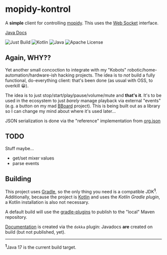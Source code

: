 # mopidy-kontrol

A **simple** client for controlling [mopidy](https://mopidy.com/). This uses the [Web Socket](https://docs.mopidy.com/en/latest/api/http/#websocket-api) interface.

[Java Docs](https://eagrahamjr.github.io/mopidy-kontrol/)

![Just Build](https://github.com/EAGrahamJr/HAssK/actions/workflows/build.yaml/badge.svg) ![Kotlin](https://badgen.net/badge/Kotlin/1.9.10/purple)  ![Java](https://badgen.net/badge/Java/17/orange) ![Apache License](https://badgen.net/github/license/EAGrahamJr/HAssK)

## Again, **WHY**??

Yet another small concoction to integrate with my "Kobots" robotic/home-automation/hardware-ish hacking projects. The idea is to _not_ build a fully functional, do-everything client: that's been done (as usual with OSS, to overkill :grinning:).

The idea is to just stop/start/play/pause/volume/mute and **that's it**. It's to be used in the ecosystem to just _barely_ manage playback via external "events" (e.g. a button on my mad [BBoard](https://github.com/EAGrahamJr/kobots-buttonboard) project). This is being built out as a library so I can change my mind about where it's used later...

JSON serialization is done via the "reference" implementation from [org.json](https://github.com/stleary/JSON-java)

## TODO

Stuff maybe...

- get/set mixer values
- parse events

## Building

This project uses [Gradle](https://gradle.org), so the only thing you need is a compatible JDK<sup>**1**</sup>. Additionally, because the project is [Kotlin](https://kotlinlang.org) and uses the _Kotlin Gradle plugin_, a Kotlin installation is also not necessary.

A default build will use the [gradle-plugins](https://github.com/EAGrahamJr/gradle-scripts) to publish to the "local" Maven repository.

[Documentation](docs) is created via the `dokka` plugin: Javadocs **are** created on build (but not published, yet).

---

<sup>**1**</sup>Java 17 is the current build target.
